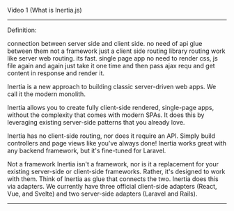 Video 1 (What is Inertia.js)

----------------------------------------------------------------

Definition:

connection between server side and client side.
no need of api
glue between them
not a framework just a client side routing library
routing work like server web routing.
its fast. single page app no need to render css, js file again and again just take it one time and then pass ajax requ and get content in response and render it.

Inertia is a new approach to building classic server-driven web apps. We call it the modern monolith.

Inertia allows you to create fully client-side rendered, single-page apps, without the complexity that comes with modern SPAs. It does this by leveraging existing server-side patterns that you already love.

Inertia has no client-side routing, nor does it require an API. Simply build controllers and page views like you've always done! Inertia works great with any backend framework, but it's fine-tuned for Laravel.

Not a framework
Inertia isn't a framework, nor is it a replacement for your existing server-side or client-side frameworks. Rather, it's designed to work with them. Think of Inertia as glue that connects the two. Inertia does this via adapters. We currently have three official client-side adapters (React, Vue, and Svelte) and two server-side adapters (Laravel and Rails).

----------------------------------------------------------------
